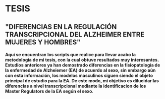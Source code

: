 # TESIS

## "DIFERENCIAS EN LA REGULACIÓN TRANSCRIPCIONAL DEL ALZHEIMER ENTRE MUJERES Y HOMBRES"


#### Aqui se encuentran los scripts que realice para llevar acabo la metodología de mi tesis, con la cual obtuve resultados muy interesantes. Estudios anteriores ya han demostrado diferencias en la fisiopatología de la enfermedad de Alzheiemer (EA) de acuerdo al sexo, sin embargo aún con esta información, los modelos masculinos siguen siendo el objeto principal de estudio para la EA. De este modo, mi objetivo es dilucidar las diferencias a nivel transcripcional mediante la identificacion de los Master Regulators de la EA según el sexo. 
